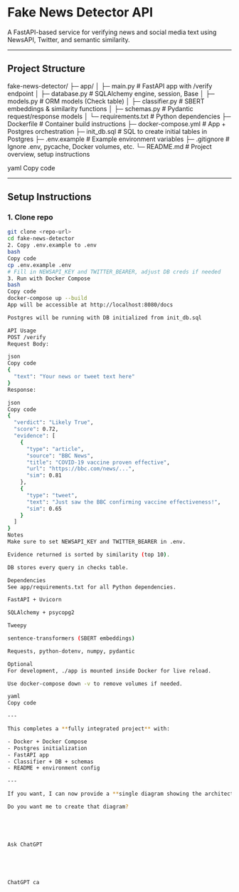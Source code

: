 # Fake News Detector API

A FastAPI-based service for verifying news and social media text using NewsAPI, Twitter, and semantic similarity.

---

## Project Structure

fake-news-detector/
├─ app/
│ ├─ main.py # FastAPI app with /verify endpoint
│ ├─ database.py # SQLAlchemy engine, session, Base
│ ├─ models.py # ORM models (Check table)
│ ├─ classifier.py # SBERT embeddings & similarity functions
│ ├─ schemas.py # Pydantic request/response models
│ └─ requirements.txt # Python dependencies
├─ Dockerfile # Container build instructions
├─ docker-compose.yml # App + Postgres orchestration
├─ init_db.sql # SQL to create initial tables in Postgres
├─ .env.example # Example environment variables
├─ .gitignore # Ignore .env, pycache, Docker volumes, etc.
└─ README.md # Project overview, setup instructions

yaml
Copy code

---

## Setup Instructions

### 1. Clone repo
```bash
git clone <repo-url>
cd fake-news-detector
2. Copy .env.example to .env
bash
Copy code
cp .env.example .env
# Fill in NEWSAPI_KEY and TWITTER_BEARER, adjust DB creds if needed
3. Run with Docker Compose
bash
Copy code
docker-compose up --build
App will be accessible at http://localhost:8080/docs

Postgres will be running with DB initialized from init_db.sql

API Usage
POST /verify
Request Body:

json
Copy code
{
  "text": "Your news or tweet text here"
}
Response:

json
Copy code
{
  "verdict": "Likely True",
  "score": 0.72,
  "evidence": [
    {
      "type": "article",
      "source": "BBC News",
      "title": "COVID-19 vaccine proven effective",
      "url": "https://bbc.com/news/...",
      "sim": 0.81
    },
    {
      "type": "tweet",
      "text": "Just saw the BBC confirming vaccine effectiveness!",
      "sim": 0.65
    }
  ]
}
Notes
Make sure to set NEWSAPI_KEY and TWITTER_BEARER in .env.

Evidence returned is sorted by similarity (top 10).

DB stores every query in checks table.

Dependencies
See app/requirements.txt for all Python dependencies.

FastAPI + Uvicorn

SQLAlchemy + psycopg2

Tweepy

sentence-transformers (SBERT embeddings)

Requests, python-dotenv, numpy, pydantic

Optional
For development, ./app is mounted inside Docker for live reload.

Use docker-compose down -v to remove volumes if needed.

yaml
Copy code

---

This completes a **fully integrated project** with:

- Docker + Docker Compose  
- Postgres initialization  
- FastAPI app  
- Classifier + DB + schemas  
- README + environment config  

---

If you want, I can now provide a **single diagram showing the architecture**: FastAPI → NewsAPI/Twitter → SBERT → Postgres → API response. It will help in your documentation or hackathon submission.  

Do you want me to create that diagram?





Ask ChatGPT





ChatGPT ca